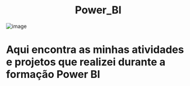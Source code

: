# <div align="center"> Power_BI </div>

![image](https://user-images.githubusercontent.com/105325488/213554453-0edb7dca-0abb-4f57-89b2-a1f0f052d13a.png)

  ##
# Aqui encontra as minhas atividades e projetos que realizei durante a formação Power BI 

